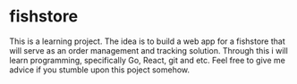 # fishstore


This is a learning project.
The idea is to build a web app for a fishstore that will serve as an order management and tracking solution.
Through this i will learn programming, specifically Go, React, git and etc. 
Feel free to give me advice if you stumble upon this poject somehow.
